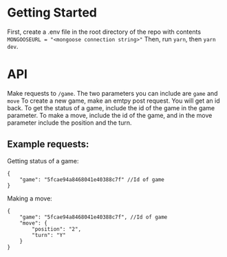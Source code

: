 # Getting Started

First, create a .env file in the root directory of the repo with contents `MONGOOSEURL = "<mongoose connection string>"`
Then, run `yarn`, then `yarn dev`.

# API

Make requests to `/game`. The two parameters you can include are `game` and `move`
To create a new game, make an emtpy post request. You will get an id back. To get the status of a game, include the id of the game in the game parameter. To make a move, include the id of the game, and in the move parameter include the position and the turn.

## Example requests:

Getting status of a game:
```
{
    "game": "5fcae94a8468041e40388c7f" //Id of game
}
```

Making a move: 
```
{
    "game": "5fcae94a8468041e40388c7f", //Id of game
    "move": {
        "position": "2",
        "turn": "Y"
    }
}
```